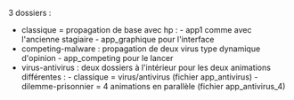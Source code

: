 3 dossiers : 
- classique = propagation de base avec hp :
              - app1 comme avec l'ancienne stagiaire
              - app_graphique pour l'interface
- competing-malware : propagation de deux virus type dynamique d'opinion
                      - app_competing pour le lancer
- virus-antivirus : deux dossiers à l'intérieur pour les deux animations différentes :
                      - classique = virus/antivirus (fichier app_antivirus)
                      - dilemme-prisonnier = 4 animations en parallèle (fichier app_antivirus_4)
